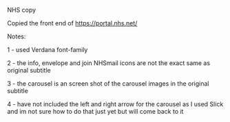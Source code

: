 NHS copy

Copied the front end of https://portal.nhs.net/

Notes:

1 - used Verdana font-family

2 - the info, envelope and join NHSmail icons are not the exact same as original subtitle

3 - the carousel is an screen shot of the carousel images in the original subtitle

4 - have not included the left and right arrow for the carousel as I used Slick and im not sure how to do that just yet but will come back to it
